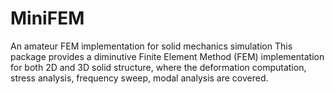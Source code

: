 # MiniFEM
An amateur FEM implementation for solid mechanics simulation
This package provides a diminutive Finite Element Method (FEM) implementation for both 2D and 3D solid structure, where the deformation computation, stress analysis, frequency sweep, modal analysis are covered.  
